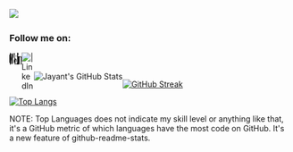 ![](https://komarev.com/ghpvc/?username=arun130469)

	
### Follow me on:

<a href="https://medium.com/@asaxena_43463" ><img src="https://github.com/Medium/medium-logos/blob/master/01_Logo/01_Black/SVG/Medium-Logo-Black-RGB.svg" align="left" alt="Medium" width="22px" height = "22px" /></a>
<a href="https://www.linkedin.com/in/arunsaxena"><img align="left" alt=" | LinkedIn" width="22px" src="https://cdn.jsdelivr.net/npm/simple-icons@v3/icons/linkedin.svg" /></a>


<br />
<br/>



  <img align="left" alt="Jayant's GitHub Stats" src="https://github-readme-stats-sigma-five.vercel.app/api?username=arun130469&show_icons=true&hide_border=true" />
  

 [![GitHub Streak](https://github-readme-streak-stats.herokuapp.com/?user=arun130469)](https://git.io/streak-stats)
  
  [![Top Langs](https://github-readme-stats-sigma-five.vercel.app/api/top-langs/?username=arun130469&layout=compact)](https://github.com/arun130469/github-readme-stats)
  
  
  


  
NOTE: Top Languages does not indicate my skill level or anything like that, it's a GitHub metric of which languages have the most code on GitHub. It's a new feature of github-readme-stats.


<!--   
  # ⚡ GitHub Stats:
<p><img align="center" src="https://github-readme-streak-stats.herokuapp.com/?user=arun130469&" alt="Arun Saxena" /></p>
<a href="https://github.com/arun130469/github-readme-activity-graph"><img alt="Arun's Activity Graph" src="https://activity-graph.herokuapp.com/graph?username=arun130469&bg_color=0D1117&color=5BCDEC&line=5BCDEC&point=FFFFFF&hide_border=true" /></a>
   -->





